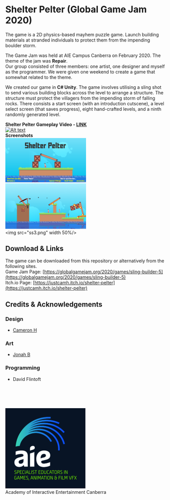 # Shelter Pelter (Global Game Jam 2020)
The game is a 2D physics-based mayhem puzzle game. Launch building materials at stranded individuals to protect them from the impending boulder storm.

The Game Jam was held at AIE Campus Canberra on February 2020. The theme of the jam was **Repair**.<br>
Our group consisted of three members: one artist, one designer and myself as the programmer. We were given one weekend to create a game that somewhat related to the theme.

We created our game in **C# Unity**. The game involves utilising a sling shot to send various building blocks across the level to arrange a structure. The structure must protect the villagers from the impending storm of falling rocks. There consists a start screen (with an introduction cutscene), a level select screen (that saves progress), eight hand-crafted levels, and a ninth randomly generated level.

**Shelter Pelter Gameplay Video - [LINK](https://youtu.be/SeecvpnHG9M)**<br>
[![Alt text](https://img.youtube.com/vi/SeecvpnHG9M/0.jpg)](https://youtu.be/SeecvpnHG9M)<br>
**Screenshots**<br>
<img src="ss1.png" width=50%/>
<img src="ss2.png" width=50%/></br>
<img src="ss3.png" width 50%/></br>

## Download & Links
The game can be downloaded from this repository or alternatively from the following sites.</br>
Game Jam Page: [https://globalgamejam.org/2020/games/sling-builder-5](https://globalgamejam.org/2020/games/sling-builder-5)</br>
Itch.io Page: [https://justcamh.itch.io/shelter-pelter](https://justcamh.itch.io/shelter-pelter)</br>

## Credits & Acknowledgements
### Design
- [Cameron H](https://justcamh.itch.io)
### Art
- [Jonah B](https://artstation.com/jtb)
### Programming
- David Flintoft

</br></br><br><br>
<img src="aie_logo_clr.jpg" alt="Academy of Interactive Entertainment" width=250px height=250px/><br>
Academy of Interactive Entertainment Canberra<br>
